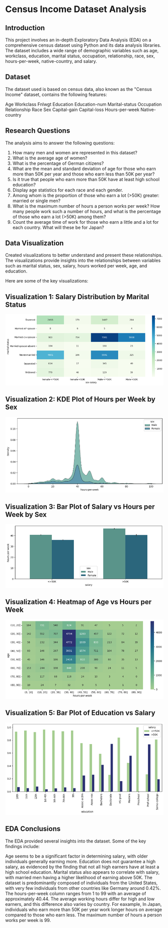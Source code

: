 # Census Income Dataset Analysis


## Introduction
This project involves an in-depth Exploratory Data Analysis (EDA) on a comprehensive census dataset using Python and its data analysis libraries. The dataset includes a wide range of demographic variables such as age, workclass, education, marital status, occupation, relationship, race, sex, hours-per-week, native-country, and salary.

## Dataset
The dataset used is based on census data, also known as the "Census Income" dataset, contains the following features:

Age
Workclass
Fnlwgt
Education
Education-num
Marital-status
Occupation
Relationship
Race
Sex
Capital-gain
Capital-loss
Hours-per-week
Native-country


## Research Questions
The analysis aims to answer the following questions:

1. How many men and women are represented in this dataset?
2. What is the average age of women?
3. What is the percentage of German citizens?
4. What are the mean and standard deviation of age for those who earn more than 50K per year and those who earn less than 50K per year?
5. Is it true that people who earn more than 50K have at least high school education?
6. Display age statistics for each race and each gender.
7. Among whom is the proportion of those who earn a lot (>50K) greater: married or single men?
8. What is the maximum number of hours a person works per week? How many people work such a number of hours, and what is the percentage of those who earn a lot (>50K) among them?
9. Count the average time of work for those who earn a little and a lot for each country. What will these be for Japan?

## Data Visualization
Created visualizations to better understand and present these relationships. The visualizations provide insights into the relationships between variables such as marital status, sex, salary, hours worked per week, age, and education.

Here are some of the key visualizations:

## Visualization 1: Salary Distribution by Marital Status

![Salary Distribution by Marital Status](./img/img1.png)

## Visualization 2: KDE Plot of Hours per Week by Sex

![KDE Plot of Hours per Week by Sex](./img/img2.png)

## Visualization 3: Bar Plot of Salary vs Hours per Week by Sex

![Bar Plot of Salary vs Hours per Week by Sex](./img/img3.png)

## Visualization 4: Heatmap of Age vs Hours per Week

![Heatmap of Age vs Hours per Week](./img/img4.png)

## Visualization 5: Bar Plot of Education vs Salary

![Bar Plot of Education vs Salary](./img/img5.png)

## EDA Conclusions

The EDA provided several insights into the dataset. Some of the key findings include:

Age seems to be a significant factor in determining salary, with older individuals generally earning more.
Education does not guarantee a high salary, as evidenced by the finding that not all high earners have at least a high school education.
Marital status also appears to correlate with salary, with married men having a higher likelihood of earning above 50K.
The dataset is predominantly composed of individuals from the United States, with very few individuals from other countries like Germany around 0.42%.
The hours-per-week column ranges from 1 to 99 with an average of approximately 40.44. The average working hours differ for high and low earners, and this difference also varies by country. For eaxample, In Japan, individuals who earn more than 50K per year work longer hours on average compared to those who earn less. The maximum number of hours a person works per week is 99.
